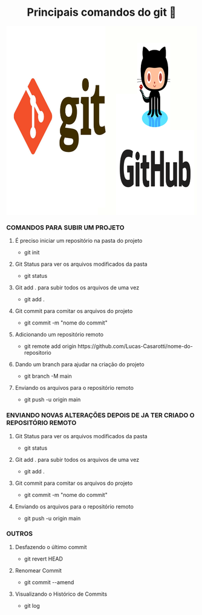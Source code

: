 
<h1 align="center">Principais comandos do git 📄 </h1>
<img src="https://github.com/Lucas-Casarotti/comandos-git/blob/main/git.png" min-width="500" max-width="960" width="960" height="500" align="center">

<h3>COMANDOS PARA SUBIR UM PROJETO</h3>

<ol>
  <li><p>É preciso iniciar um repositório na pasta do projeto</p></li>
  <ul><li>git init</li></ul>
  
  <li><p>Git Status para ver os arquivos modificados da pasta</p></li>
  <ul><li>git status</li></ul>
  
  <li><p>Git add . para subir todos os arquivos de uma vez</p></li>
  <ul><li>git add .</li></ul>
  
  <li><p>Git commit para comitar os arquivos do projeto</p></li>
  <ul><li>git commit -m "nome do commit"</li></ul>
  
  <li><p>Adicionando um repositório remoto</p></li>
  <ul><li>git remote add origin https://github.com/Lucas-Casarotti/nome-do-repositorio</li></ul>
  
  <li><p>Dando um branch para ajudar na criação do projeto</p></li>
  <ul><li>git branch -M main</li></ul>
  
  <li><p>Enviando os arquivos para o repositório remoto</p></li>
  <ul><li>git push -u origin main</li></ul>
</ol>

<h3>ENVIANDO NOVAS ALTERAÇÕES DEPOIS DE JA TER CRIADO O REPOSITÓRIO REMOTO</h3>
  
<ol>
  <li><p>Git Status para ver os arquivos modificados da pasta</p></li>
  <ul><li>git status</li></ul>
  
  <li><p>Git add . para subir todos os arquivos de uma vez</p></li>
  <ul><li>git add .</li></ul>
  
  <li><p>Git commit para comitar os arquivos do projeto</p></li>
  <ul><li>git commit -m "nome do commit"</li></ul>
  
  <li><p>Enviando os arquivos para o repositório remoto</p></li>
  <ul><li>git push -u origin main</li></ul>
</ol>

<h3>OUTROS</h3>
  
<ol>
  <li><p>Desfazendo o último commit</p></li>
  <ul><li>git revert HEAD</li></ul>
  
  <li><p>Renomear Commit</p></li>
  <ul><li>git commit --amend</li></ul>
  
  <li><p>Visualizando o Histórico de Commits</p></li>
  <ul><li>git log</li></ul>
</ol>


